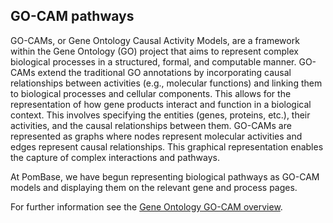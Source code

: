 ## GO-CAM pathways

GO-CAMs, or Gene Ontology Causal Activity Models, are a framework
within the Gene Ontology (GO) project that aims to represent complex
biological processes in a structured, formal, and computable
manner. GO-CAMs extend the traditional GO annotations by incorporating
causal relationships between activities (e.g., molecular functions)
and linking them to biological processes and cellular components. This
allows for the representation of how gene products interact and
function in a biological context. This involves specifying the
entities (genes, proteins, etc.), their activities, and the causal
relationships between them. GO-CAMs are represented as graphs where
nodes represent molecular activities and edges represent causal
relationships. This graphical representation enables the capture of
complex interactions and pathways.

At PomBase, we have begun representing biological pathways as GO-CAM
models and displaying them on the relevant gene and process pages.

For further information see the
[Gene Ontology GO-CAM overview](https://geneontology.org/docs/gocam-overview/).
